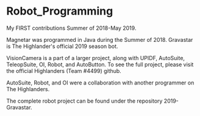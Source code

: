 # Robot_Programming
My FIRST contributions Summer of 2018-May 2019.

Magnetar was programmed in Java during the Summer of 2018. Gravastar is The Highlander's official 2019 season bot.

VisionCamera is a part of a larger project, along with UPIDF, AutoSuite, TeleopSuite, OI, Robot, and AutoButton. To see the full project, please visit the official Highlanders (Team #4499) github.

AutoSuite, Robot, and OI were a collaboration with another programmer on The Highlanders.

The complete robot project can be found under the repository 2019-Gravastar.
